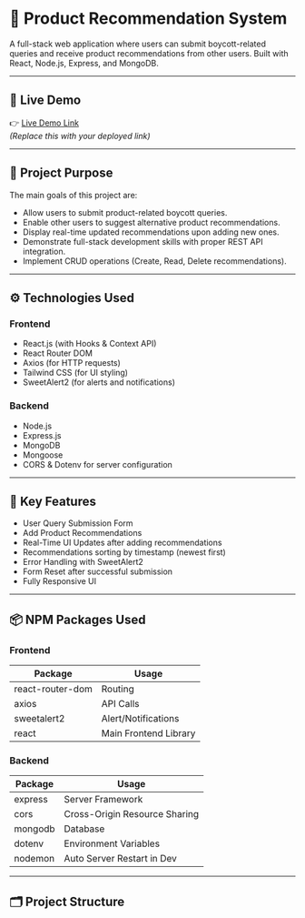 # 🛒 Product Recommendation System

A full-stack web application where users can submit boycott-related queries and receive product recommendations from other users. Built with React, Node.js, Express, and MongoDB.

---

## 🔗 Live Demo

👉 [Live Demo Link](https://querynest-c0266.web.app/)  
_(Replace this with your deployed link)_

---

## 🎯 Project Purpose

The main goals of this project are:

- Allow users to submit product-related boycott queries.
- Enable other users to suggest alternative product recommendations.
- Display real-time updated recommendations upon adding new ones.
- Demonstrate full-stack development skills with proper REST API integration.
- Implement CRUD operations (Create, Read, Delete recommendations).

---

## ⚙️ Technologies Used

### Frontend

- React.js (with Hooks & Context API)
- React Router DOM
- Axios (for HTTP requests)
- Tailwind CSS (for UI styling)
- SweetAlert2 (for alerts and notifications)

### Backend

- Node.js
- Express.js
- MongoDB
- Mongoose
- CORS & Dotenv for server configuration

---

## 🔑 Key Features

- User Query Submission Form
- Add Product Recommendations
- Real-Time UI Updates after adding recommendations
- Recommendations sorting by timestamp (newest first)
- Error Handling with SweetAlert2
- Form Reset after successful submission
- Fully Responsive UI

---

## 📦 NPM Packages Used

### Frontend

| Package         | Usage                |
|------------------|----------------------|
| react-router-dom | Routing              |
| axios            | API Calls            |
| sweetalert2      | Alert/Notifications  |
| react            | Main Frontend Library|

### Backend

| Package    | Usage           |
|-------------|-----------------|
| express     | Server Framework|
| cors        | Cross-Origin Resource Sharing |
| mongodb     | Database        |
| dotenv      | Environment Variables |
| nodemon     | Auto Server Restart in Dev |

---

## 🗂 Project Structure

